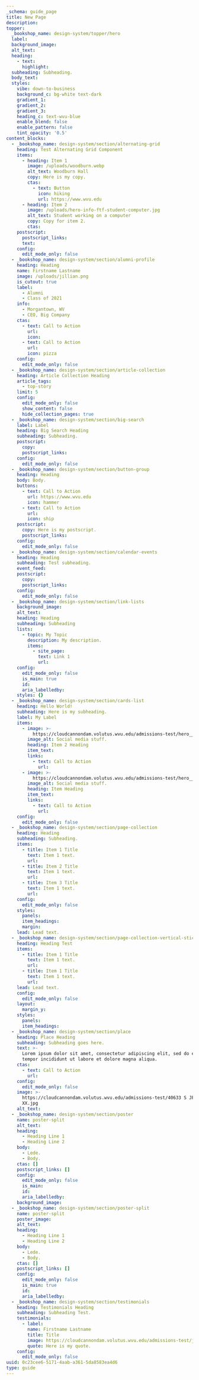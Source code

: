 ```yaml
---
_schema: guide_page
title: New Page
description:
topper:
  _bookshop_name: design-system/topper/hero
  label:
  background_image:
  alt_text:
  heading:
    - text:
      highlight:
  subheading: Subheading.
  body_text:
  styles:
    vibe: down-to-business
    background_c: bg-white text-dark
    gradient_1:
    gradient_2:
    gradient_3:
    heading_c: text-wvu-blue
    enable_blend: false
    enable_pattern: false
    tint_opacity: '0.5'
content_blocks:
  - _bookshop_name: design-system/section/alternating-grid
    heading: Test Alternating Grid Component
    items:
      - heading: Item 1
        image: /uploads/woodburn.webp
        alt_text: Woodburn Hall
        copy: Here is my copy.
        ctas:
          - text: Button
            icon: hiking
            url: https://www.wvu.edu
      - heading: Item 2
        image: /uploads/hero-info-ftf-student-computer.jpg
        alt_text: Student working on a computer
        copy: Copy for item 2.
        ctas:
    postscript:
      postscript_links:
      text:
    config:
      edit_mode_only: false
  - _bookshop_name: design-system/section/alumni-profile
    heading: Heading
    name: Firstname Lastname
    image: /uploads/jillian.png
    is_cutout: true
    label:
      - Alumni
      - Class of 2021
    info:
      - Morgantown, WV
      - CEO, Big Company
    ctas:
      - text: Call to Action
        url:
        icon:
      - text: Call to Action
        url:
        icon: pizza
    config:
      edit_mode_only: false
  - _bookshop_name: design-system/section/article-collection
    heading: Article Collection Heading
    article_tags:
      - top-story
    limit: 5
    config:
      edit_mode_only: false
      show_content: false
      hide_collection_pages: true
  - _bookshop_name: design-system/section/big-search
    label: Label
    heading: Big Search Heading
    subheading: Subheading.
    postscript:
      copy:
      postscript_links:
    config:
      edit_mode_only: false
  - _bookshop_name: design-system/section/button-group
    heading: Heading
    body: Body.
    buttons:
      - text: Call to Action
        url: https://www.wvu.edu
        icon: hammer
      - text: Call to Action
        url:
        icon: ship
    postscript:
      copy: Here is my postscript.
      postscript_links:
    config:
      edit_mode_only: false
  - _bookshop_name: design-system/section/calendar-events
    heading: Heading
    subheading: Test subheading.
    event_feed:
    postscript:
      copy:
      postscript_links:
    config:
      edit_mode_only: false
  - _bookshop_name: design-system/section/link-lists
    background_image:
    alt_text:
    heading: Heading
    subheading: Subheading
    lists:
      - topic: My Topic
        description: My description.
        items:
          - site_page:
            text: Link 1
            url:
    config:
      edit_mode_only: false
      is_main: true
      id:
      aria_labelledby:
    styles: {}
  - _bookshop_name: design-system/section/cards-list
    heading: Hello World!
    subheading: Here is my subheading.
    label: My Label
    items:
      - image: >-
          https://cloudcannondam.volutus.wvu.edu/admissions-test/hero__social-swag.jpg
        image_alt: Social media stuff.
        heading: Item 2 Heading
        item_text:
        links:
          - text: Call to Action
            url:
      - image: >-
          https://cloudcannondam.volutus.wvu.edu/admissions-test/hero__social-swag.jpg
        image_alt: Social media stuff.
        heading: Item Heading
        item_text:
        links:
          - text: Call to Action
            url:
    config:
      edit_mode_only: false
  - _bookshop_name: design-system/section/page-collection
    heading: Heading
    subheading: Subheading.
    items:
      - title: Item 1 Title
        text: Item 1 text.
        url:
      - title: Item 2 Title
        text: Item 1 text.
        url:
      - title: Item 3 Title
        text: Item 1 text.
        url:
    config:
      edit_mode_only: false
    styles:
      panels:
      item_headings:
      margin:
    lead: Lead text.
  - _bookshop_name: design-system/section/page-collection-vertical-sticky
    heading: Heading Test
    items:
      - title: Item 1 Title
        text: Item 1 text.
        url:
      - title: Item 1 Title
        text: Item 1 text.
        url:
    lead: Lead text.
    config:
      edit_mode_only: false
    layout:
      margin_y:
    styles:
      panels:
      item_headings:
  - _bookshop_name: design-system/section/place
    heading: Place Heading
    subheading: Subheading goes here.
    text: >-
      Lorem ipsum dolor sit amet, consectetur adipiscing elit, sed do eiusmod
      tempor incididunt ut labore et dolore magna aliqua.
    ctas:
      - text: Call to Action
        url:
    config:
      edit_mode_only: false
    image: >-
      https://cloudcannondam.volutus.wvu.edu/admissions-test/40633 S JFS 0210
      XX.jpg
    alt_text:
  - _bookshop_name: design-system/section/poster
    name: poster-split
    alt_text:
    heading:
      - Heading Line 1
      - Heading Line 2
    body:
      - Lede.
      - Body.
    ctas: []
    postscript_links: []
    config:
      edit_mode_only: false
      is_main:
      id:
      aria_labelledby:
    background_image:
  - _bookshop_name: design-system/section/poster-split
    name: poster-split
    poster_image:
    alt_text:
    heading:
      - Heading Line 1
      - Heading Line 2
    body:
      - Lede.
      - Body.
    ctas: []
    postscript_links: []
    config:
      edit_mode_only: false
      is_main: true
      id:
      aria_labelledby:
  - _bookshop_name: design-system/section/testimonials
    heading: Testimonials Heading
    subheading: Subheading Test.
    testimonials:
      - label:
        name: Firstname Lastname
        title: Title
        image: https://cloudcannondam.volutus.wvu.edu/admissions-test/jillian.png
        quote: Here is my quote.
    config:
      edit_mode_only: false
uuid: 0c23cee6-5171-4aab-a361-5da8583ea4d6
type: guide
---
```

